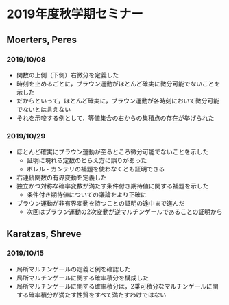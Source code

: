# 2019年度秋学期セミナー
## Moerters, Peres
### 2019/10/08
- 関数の上側（下側）右微分を定義した
- 時刻を止めるごとに，ブラウン運動がほとんど確実に微分可能でないことを示した
- だからといって，ほとんど確実に，ブラウン運動が各時刻において微分可能でないとは言えない
- それを示唆する例として，等値集合の右からの集積点の存在が挙げられた
### 2019/10/29
- ほとんど確実にブラウン運動が至るところ微分可能でないことを示した
    - 証明に現れる定数のとらえ方に誤りがあった
    - ボレル・カンテリの補題を使わなくとも証明できる
- 右連続関数の有界変動を定義した
- 独立かつ対称な確率変数が満たす条件付き期待値に関する補題を示した
    - 条件付き期待値についての議論をより正確に
- ブラウン運動が非有界変動を持つことの証明の途中まで進んだ
    - 次回はブラウン運動の2次変動が逆マルチンゲールであることの証明から
## Karatzas, Shreve
### 2019/10/15
- 局所マルチンゲールの定義と例を確認した
- 局所マルチンゲールに関する確率積分を構成した
- 局所マルチンゲールに関する確率積分は，2乗可積分なマルチンゲールに関する確率積分が満たす性質をすべて満たすわけではない
